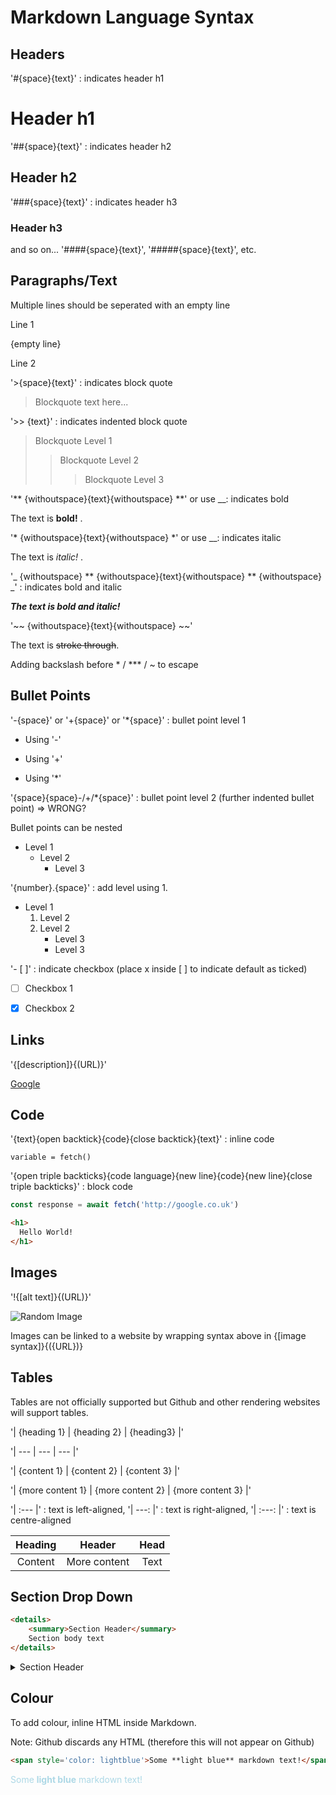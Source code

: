 # Markdown Language Syntax

## Headers

'#{space}{text}' : indicates header h1

# Header h1

'##{space}{text}' : indicates header h2

## Header h2

'###{space}{text}' : indicates header h3

### Header h3

and so on... '####{space}{text}', '#####{space}{text}', etc.

## Paragraphs/Text

Multiple lines should be seperated with an empty line

Line 1

{empty line}

Line 2

'>{space}{text}' : indicates block quote 

> Blockquote text here...

'>> {text}' : indicates indented block quote

> Blockquote Level 1
>
> > Blockquote Level 2
> >
> > > Blockquote Level 3

'** {withoutspace}{text}{withoutspace} **' or use __: indicates bold

The text is **bold!** .

'* {withoutspace}{text}{withoutspace} *' or use __: indicates italic

The text is *italic!* .

'_ {withoutspace} ** {withoutspace}{text}{withoutspace} ** {withoutspace} _' : indicates bold and italic

_**The text is bold and italic!**_

'~~ {withoutspace}{text}{withoutspace} ~~'

The text is ~~stroke through~~.

Adding backslash before * / *** / ~ to escape

## Bullet Points

'-{space}' or '+{space}' or '*{space}' : bullet point level 1

- Using '-'

+ Using '+'

* Using '*'

'{space}{space}-/+/*{space}' : bullet point level 2 (further indented bullet point) => WRONG?

Bullet points can be nested

- Level 1
    - Level 2
        - Level 3

'{number}.{space}' : add level using 1.

- Level 1
    1. Level 2
    2. Level 2
        - Level 3
        - Level 3

'- [ ]' : indicate checkbox (place x inside [ ] to indicate default as ticked)

- [ ] Checkbox 1

- [x] Checkbox 2

## Links

'{[description]}{(URL)}'

[Google](https://google.co.uk)

## Code

'{text}{open backtick}{code}{close backtick}{text}' : inline code

`variable = fetch()`

'{open triple backticks}{code language}{new line}{code}{new line}{close triple backticks}' : block code 

``` javascript
const response = await fetch('http://google.co.uk')
```

```html
<h1>
  Hello World!
</h1>
```

## Images

'!{[alt text]}{(URL)}'

![Random Image](http://picsum.photos/200/200)

Images can be linked to a website by wrapping syntax above in {[image syntax]}{({URL})}

## Tables

Tables are not officially supported but Github and other rendering websites will support tables.

'| {heading 1} | {heading 2} | {heading3} |'

'| --- | --- | --- |'

'| {content 1} | {content 2} | {content 3} |'

'| {more content 1} | {more content 2} | {more content 3} |'

'| :--- |' : text is left-aligned, '| ---: |' : text is right-aligned, '| :---: |' : text is centre-aligned

| Heading |    Header    | Head |
| :-----: | :----------: | :--: |
| Content | More content | Text |

## Section Drop Down

```markdown
<details>
	<summary>Section Header</summary>
	Section body text
</details>
```

<details>
    <summary>Section Header</summary>
    Section body text
</details>

## Colour

To add colour, inline HTML inside Markdown.

Note: Github discards any HTML (therefore this will not appear on Github)

```markdown
<span style='color: lightblue'>Some **light blue** markdown text!</span>
```

<span style='color: lightblue'>Some **light blue** markdown text!</span>

